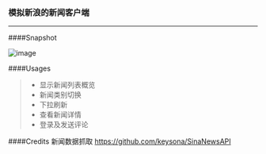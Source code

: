 ### 模拟新浪的新闻客户端
---
####Snapshot

![image](https://github.com/zfireear/NewsApp/blob/master/gif/Capture-01.gif)

####Usages
> * 显示新闻列表概览
> * 新闻类别切换
> * 下拉刷新
> * 查看新闻详情
> * 登录及发送评论

####Credits
新闻数据抓取 https://github.com/keysona/SinaNewsAPI


